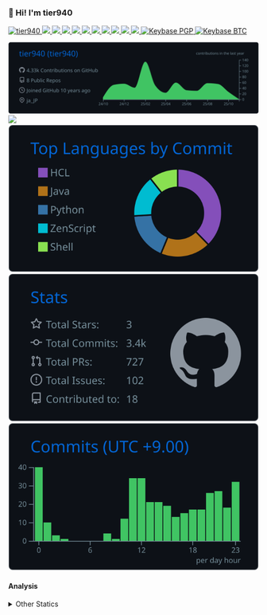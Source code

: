 ### 👋 Hi! I'm tier940

<p align="left"> 
  <a href="https://github.com/tier940/tier940/">
    <img src="https://komarev.com/ghpvc/?username=tier940" alt="tier940" />
  </a>
  <a href="http://twitter.com/tier940">
    <img height="20" src="https://img.shields.io/twitter/follow/tier940?label=Twitter&logo=twitter&style=flat" />
  </a>
  <a href="https://github.com/tier940">
    <img height="20" src="https://img.shields.io/github/followers/tier940?label=follow&logo=github&style=flat" />
  </a>
  <a href="https://www.reddit.com/user/tier940">
    <img height="20" src="https://img.shields.io/reddit/user-karma/combined/tier940?label=Reddit&logo=reddit&style=flat" />
  </a>
  <a href="https://stackoverflow.com/users/17317833/tier940">
    <img height="20" src="https://img.shields.io/stackexchange/stackoverflow/r/17317833?label=StackOverflow&logo=stack-overflow&style=flat" />
  </a>
  <a href="https://zenn.dev/tier940">
    <img height="20" src="https://zenn.badge.nikaera.com/s/tier940/likes" />
  </a>
  <a href="https://zenn.dev/tier940">
    <img height="20" src="https://zenn.badge.nikaera.com/s/tier940/followers" />
  </a>
  <a href="https://zenn.dev/tier940">
    <img height="20" src="https://zenn.badge.nikaera.com/s/tier940/articles" />
  </a>
  <a href="http://qiita.com/tier940">
    <img height="20" src="https://qiita-badge.apiapi.app/s/tier940/posts.svg" />
  </a>
  <a href="http://qiita.com/tier940">
    <img height="20" src="https://qiita-badge.apiapi.app/s/tier940/contributions.svg" />
  </a>
  <a href="https://github.com/tier940/tier940/">
    <img height="20" src="https://github.com/tier940/tier940/actions/workflows/main.yml/badge.svg" />
  </a>
  <a href="https://keybase.io/tier940">
    <img alt="Keybase PGP" src="https://img.shields.io/keybase/pgp/tier940">
  </a>
  <a href="https://keybase.io/tier940">
    <img alt="Keybase BTC" src="https://img.shields.io/keybase/btc/tier940">
  </a>
</p>

[![](https://raw.githubusercontent.com/tier940/tier940/main/profile-summary-card-output/github_dark/0-profile-details.svg)](https://github.com/vn7n24fzkq/github-profile-summary-cards)
[![](https://raw.githubusercontent.com/tier940/tier940/main/profile-summary-card-output/github_dark/1-repos-per-language.svg)](https://github.com/vn7n24fzkq/github-profile-summary-cards) [![](https://raw.githubusercontent.com/tier940/tier940/main/profile-summary-card-output/github_dark/2-most-commit-language.svg)](https://github.com/vn7n24fzkq/github-profile-summary-cards)
[![](https://raw.githubusercontent.com/tier940/tier940/main/profile-summary-card-output/github_dark/3-stats.svg)](https://github.com/vn7n24fzkq/github-profile-summary-cards) [![](https://raw.githubusercontent.com/tier940/tier940/main/profile-summary-card-output/github_dark/4-productive-time.svg)](https://github.com/vn7n24fzkq/github-profile-summary-cards)


#### Analysis
<!-- <img height="150" src="https://github.com/tier940/tier940/blob/master/images/stat.svg" alt="Alternative Text"/> -->

<details>
  <summary>Other Statics</summary>
  <!--START_SECTION:waka-->
![Code Time](http://img.shields.io/badge/Code%20Time-2%2C757%20hrs%2023%20mins-blue)

**🐱 My GitHub Data** 

> 📦 16.6 kB Used in GitHub's Storage 
 > 
> 💼 Opted to Hire
 > 
> 📜 11 Public Repositories 
 > 
> 🔑 1 Private Repositories 
 > 
**I'm an Early 🐤** 

```text
🌞 Morning                994 commits         ███░░░░░░░░░░░░░░░░░░░░░░   13.80 % 
🌆 Daytime                2838 commits        ██████████░░░░░░░░░░░░░░░   39.39 % 
🌃 Evening                2695 commits        █████████░░░░░░░░░░░░░░░░   37.40 % 
🌙 Night                  678 commits         ██░░░░░░░░░░░░░░░░░░░░░░░   09.41 % 
```
📅 **I'm Most Productive on Saturday** 

```text
Monday                   776 commits         ███░░░░░░░░░░░░░░░░░░░░░░   10.77 % 
Tuesday                  1290 commits        ████░░░░░░░░░░░░░░░░░░░░░   17.90 % 
Wednesday                805 commits         ███░░░░░░░░░░░░░░░░░░░░░░   11.17 % 
Thursday                 925 commits         ███░░░░░░░░░░░░░░░░░░░░░░   12.84 % 
Friday                   866 commits         ███░░░░░░░░░░░░░░░░░░░░░░   12.02 % 
Saturday                 1531 commits        █████░░░░░░░░░░░░░░░░░░░░   21.25 % 
Sunday                   1012 commits        ████░░░░░░░░░░░░░░░░░░░░░   14.05 % 
```


📊 **This Week I Spent My Time On** 

```text
🕑︎ Time Zone: Asia/Tokyo

💬 Programming Languages: 
Java                     10 hrs 14 mins      ███████████░░░░░░░░░░░░░░   42.33 % 
YAML                     2 hrs 14 mins       ██░░░░░░░░░░░░░░░░░░░░░░░   09.27 % 
INI                      2 hrs 1 min         ██░░░░░░░░░░░░░░░░░░░░░░░   08.39 % 
Groovy                   1 hr 53 mins        ██░░░░░░░░░░░░░░░░░░░░░░░   07.83 % 
JSON                     1 hr 53 mins        ██░░░░░░░░░░░░░░░░░░░░░░░   07.82 % 

🔥 Editors: 
VS Code                  13 hrs 28 mins      ██████████████░░░░░░░░░░░   55.70 % 
IntelliJ                 10 hrs 42 mins      ███████████░░░░░░░░░░░░░░   44.30 % 

💻 Operating System: 
Windows                  24 hrs 11 mins      █████████████████████████   100.00 % 
```

**I Mostly Code in Java** 

```text
Java                     10 repos            ██████████░░░░░░░░░░░░░░░   40.00 % 
ZenScript                3 repos             ███░░░░░░░░░░░░░░░░░░░░░░   12.00 % 
HCL                      2 repos             ██░░░░░░░░░░░░░░░░░░░░░░░   08.00 % 
HTML                     2 repos             ██░░░░░░░░░░░░░░░░░░░░░░░   08.00 % 
Dockerfile               1 repo              █░░░░░░░░░░░░░░░░░░░░░░░░   04.00 % 
```



**Timeline**

![Lines of Code chart](https://raw.githubusercontent.com/tier940/tier940/main/assets/bar_graph.png)


 Last Updated on 17/09/2023 00:33:47 UTC
<!--END_SECTION:waka-->
</details>
